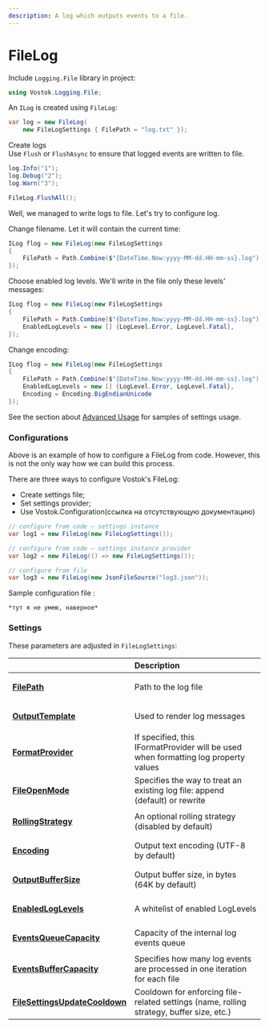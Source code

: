 ```yaml
---
description: A log which outputs events to a file.
---
```


# FileLog

Include `Logging.File` library in project:

```csharp
using Vostok.Logging.File;
```

 An `ILog` is created using `FileLog`:

```csharp
var log = new FileLog(
    new FileLogSettings { FilePath = "log.txt" });
```

Create logs  
Use `Flush` or `FlushAsync` to ensure that logged events are written to file.

```csharp
log.Info("1");
log.Debug("2");
log.Warn("3");

FileLog.FlushAll();
```

Well, we managed to write logs to file. Let's try to configure log.

Change filename. Let it will contain the current time:

```csharp
ILog flog = new FileLog(new FileLogSettings
{
    FilePath = Path.Combine($"{DateTime.Now:yyyy-MM-dd.HH-mm-ss}.log")     
});
```

Choose enabled log levels. We'll write in the file only these levels' messages:

```csharp
ILog flog = new FileLog(new FileLogSettings
{
    FilePath = Path.Combine($"{DateTime.Now:yyyy-MM-dd.HH-mm-ss}.log"),
    EnabledLogLevels = new [] {LogLevel.Error, LogLevel.Fatal},      
});
```

Change encoding:

```csharp
ILog flog = new FileLog(new FileLogSettings
{
    FilePath = Path.Combine($"{DateTime.Now:yyyy-MM-dd.HH-mm-ss}.log"),
    EnabledLogLevels = new [] {LogLevel.Error, LogLevel.Fatal},
    Encoding = Encoding.BigEndianUnicode
});
```

See the section about [Advanced Usage](../advanced-usage.md) for samples of settings usage.

### Configurations

Above is an example of how to configure a FileLog from code. However, this is not the only way how we can build this process.

There are three ways to configure Vostok's FileLog:

* Create settings file;
* Set settings provider;
* Use Vostok.Configuration\(ссылка на отсутствующую документацию\)

```csharp
// configure from code — settings instance
var log1 = new FileLog(new FileLogSettings());

// configure from code — settings instance provider
var log2 = new FileLog(() => new FileLogSettings());

// configure from file
var log3 = new FileLog(new JsonFileSource("log3.json"));
```

Sample configuration file :

```text
*тут я не умею, наверное*
```

### Settings

These parameters are adjusted in `FileLogSettings`:

<table>
  <thead>
    <tr>
      <th style="text-align:left"></th>
      <th style="text-align:left">Description</th>
    </tr>
  </thead>
  <tbody>
    <tr>
      <td style="text-align:left">
        <p><b></b>
        </p>
        <p><b></b><a href="https://github.com/vostok/logging.file/blob/master/Vostok.Logging.File/Configuration/FileLogSettings.cs"><b>FilePath</b></a>
        </p>
      </td>
      <td style="text-align:left">
        <p></p>
        <p>Path to the log file</p>
      </td>
    </tr>
    <tr>
      <td style="text-align:left">
        <p></p>
        <p><a href="https://github.com/vostok/logging.file/blob/master/Vostok.Logging.File/Configuration/FileLogSettings.cs"><b>OutputTemplate</b></a>
        </p>
      </td>
      <td style="text-align:left">
        <p></p>
        <p>Used to render log messages</p>
      </td>
    </tr>
    <tr>
      <td style="text-align:left">
        <p></p>
        <p><a href="https://github.com/vostok/logging.file/blob/master/Vostok.Logging.File/Configuration/FileLogSettings.cs"><b>FormatProvider</b></a>
        </p>
      </td>
      <td style="text-align:left">If specified, this IFormatProvider will be used when formatting log property
        values</td>
    </tr>
    <tr>
      <td style="text-align:left">
        <p></p>
        <p><a href="https://github.com/vostok/logging.file/blob/master/Vostok.Logging.File/Configuration/FileLogSettings.cs"><b>FileOpenMode</b></a>
        </p>
      </td>
      <td style="text-align:left">Specifies the way to treat an existing log file: append (default) or rewrite</td>
    </tr>
    <tr>
      <td style="text-align:left">
        <p></p>
        <p><a href="https://github.com/vostok/logging.file/blob/master/Vostok.Logging.File/Configuration/FileLogSettings.cs"><b>RollingStrategy</b></a>
        </p>
      </td>
      <td style="text-align:left">An optional rolling strategy (disabled by default)</td>
    </tr>
    <tr>
      <td style="text-align:left">
        <p></p>
        <p><a href="https://github.com/vostok/logging.file/blob/master/Vostok.Logging.File/Configuration/FileLogSettings.cs"><b>Encoding</b></a>
        </p>
      </td>
      <td style="text-align:left">Output text encoding (UTF-8 by default)</td>
    </tr>
    <tr>
      <td style="text-align:left">
        <p></p>
        <p><a href="https://github.com/vostok/logging.file/blob/master/Vostok.Logging.File/Configuration/FileLogSettings.cs"><b>OutputBufferSize</b></a>
        </p>
      </td>
      <td style="text-align:left">Output buffer size, in bytes (64K by default)</td>
    </tr>
    <tr>
      <td style="text-align:left">
        <p></p>
        <p><a href="https://github.com/vostok/logging.file/blob/master/Vostok.Logging.File/Configuration/FileLogSettings.cs"><b>EnabledLogLevels</b></a>
        </p>
      </td>
      <td style="text-align:left">A whitelist of enabled LogLevels</td>
    </tr>
    <tr>
      <td style="text-align:left">
        <p></p>
        <p><a href="https://github.com/vostok/logging.file/blob/master/Vostok.Logging.File/Configuration/FileLogSettings.cs"><b>EventsQueueCapacity</b></a>
        </p>
      </td>
      <td style="text-align:left">Capacity of the internal log events queue</td>
    </tr>
    <tr>
      <td style="text-align:left">
        <p></p>
        <p><a href="https://github.com/vostok/logging.file/blob/master/Vostok.Logging.File/Configuration/FileLogSettings.cs"><b>EventsBufferCapacity</b></a>
        </p>
      </td>
      <td style="text-align:left">Specifies how many log events are processed in one iteration for each
        file</td>
    </tr>
    <tr>
      <td style="text-align:left">
        <p></p>
        <p><a href="https://github.com/vostok/logging.file/blob/master/Vostok.Logging.File/Configuration/FileLogSettings.cs"><b>FileSettingsUpdateCooldown</b></a><b></b>
        </p>
      </td>
      <td style="text-align:left">Cooldown for enforcing file-related settings (name, rolling strategy,
        buffer size, etc.)</td>
    </tr>
  </tbody>
</table>


